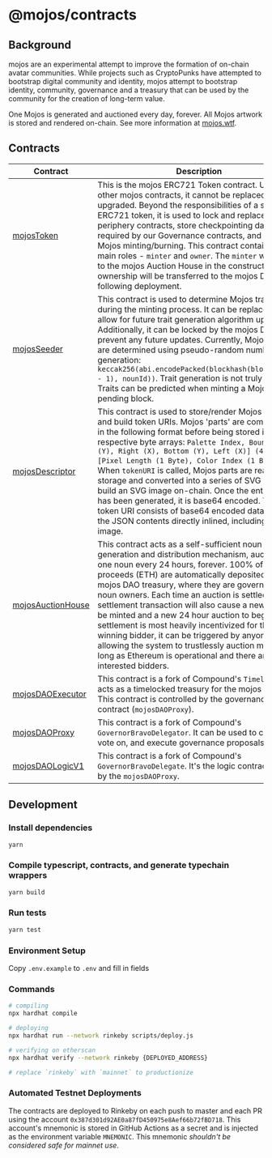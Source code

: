# @mojos/contracts

## Background

mojos are an experimental attempt to improve the formation of on-chain avatar communities. While projects such as CryptoPunks have attempted to bootstrap digital community and identity, mojos attempt to bootstrap identity, community, governance and a treasury that can be used by the community for the creation of long-term value.

One Mojos is generated and auctioned every day, forever. All Mojos artwork is stored and rendered on-chain. See more information at [mojos.wtf](https://mojos.wtf/).

## Contracts

| Contract                                                        | Description                                                                                                                                                                                                                                                                                                                                                                                                                                                                                                                                                                                                                                | Address                                                                                                               |
| --------------------------------------------------------------- | ------------------------------------------------------------------------------------------------------------------------------------------------------------------------------------------------------------------------------------------------------------------------------------------------------------------------------------------------------------------------------------------------------------------------------------------------------------------------------------------------------------------------------------------------------------------------------------------------------------------------------------------ | --------------------------------------------------------------------------------------------------------------------- |
| [mojosToken](./contracts/mojosToken.sol)                        | This is the mojos ERC721 Token contract. Unlike other mojos contracts, it cannot be replaced or upgraded. Beyond the responsibilities of a standard ERC721 token, it is used to lock and replace periphery contracts, store checkpointing data required by our Governance contracts, and control Mojos minting/burning. This contract contains two main roles - `minter` and `owner`. The `minter` will be set to the mojos Auction House in the constructor and ownership will be transferred to the mojos DAO following deployment.                                                                                                      | [0x9C8fF314C9Bc7F6e59A9d9225Fb22946427eDC03](https://etherscan.io/address/0x9C8fF314C9Bc7F6e59A9d9225Fb22946427eDC03) |
| [mojosSeeder](./contracts/mojosSeeder.sol)                      | This contract is used to determine Mojos traits during the minting process. It can be replaced to allow for future trait generation algorithm upgrades. Additionally, it can be locked by the mojos DAO to prevent any future updates. Currently, Mojos traits are determined using pseudo-random number generation: `keccak256(abi.encodePacked(blockhash(block.number - 1), nounId))`. Trait generation is not truly random. Traits can be predicted when minting a Mojos on the pending block.                                                                                                                                          | [0xCC8a0FB5ab3C7132c1b2A0109142Fb112c4Ce515](https://etherscan.io/address/0xCC8a0FB5ab3C7132c1b2A0109142Fb112c4Ce515) |
| [mojosDescriptor](./contracts/mojosDescriptor.sol)              | This contract is used to store/render Mojos artwork and build token URIs. Mojos 'parts' are compressed in the following format before being stored in their respective byte arrays: `Palette Index, Bounds [Top (Y), Right (X), Bottom (Y), Left (X)] (4 Bytes), [Pixel Length (1 Byte), Color Index (1 Byte)][]`. When `tokenURI` is called, Mojos parts are read from storage and converted into a series of SVG rects to build an SVG image on-chain. Once the entire SVG has been generated, it is base64 encoded. The token URI consists of base64 encoded data URI with the JSON contents directly inlined, including the SVG image. | [0x0Cfdb3Ba1694c2bb2CFACB0339ad7b1Ae5932B63](https://etherscan.io/address/0x0Cfdb3Ba1694c2bb2CFACB0339ad7b1Ae5932B63) |
| [mojosAuctionHouse](./contracts/mojosAuctionHouse.sol)          | This contract acts as a self-sufficient noun generation and distribution mechanism, auctioning one noun every 24 hours, forever. 100% of auction proceeds (ETH) are automatically deposited in the mojos DAO treasury, where they are governed by noun owners. Each time an auction is settled, the settlement transaction will also cause a new noun to be minted and a new 24 hour auction to begin. While settlement is most heavily incentivized for the winning bidder, it can be triggered by anyone, allowing the system to trustlessly auction mojos as long as Ethereum is operational and there are interested bidders.          | [0xF15a943787014461d94da08aD4040f79Cd7c124e](https://etherscan.io/address/0xF15a943787014461d94da08aD4040f79Cd7c124e) |
| [mojosDAOExecutor](./contracts/governance/mojosDAOExecutor.sol) | This contract is a fork of Compound's `Timelock`. It acts as a timelocked treasury for the mojos DAO. This contract is controlled by the governance contract (`mojosDAOProxy`).                                                                                                                                                                                                                                                                                                                                                                                                                                                            | [0x0BC3807Ec262cB779b38D65b38158acC3bfedE10](https://etherscan.io/address/0x0BC3807Ec262cB779b38D65b38158acC3bfedE10) |
| [mojosDAOProxy](./contracts/governance/mojosDAOProxy.sol)       | This contract is a fork of Compound's `GovernorBravoDelegator`. It can be used to create, vote on, and execute governance proposals.                                                                                                                                                                                                                                                                                                                                                                                                                                                                                                       | [0x6f3E6272A167e8AcCb32072d08E0957F9c79223d](https://etherscan.io/address/0x6f3E6272A167e8AcCb32072d08E0957F9c79223d) |
| [mojosDAOLogicV1](./contracts/governance/mojosDAOLogicV1.sol)   | This contract is a fork of Compound's `GovernorBravoDelegate`. It's the logic contract used by the `mojosDAOProxy`.                                                                                                                                                                                                                                                                                                                                                                                                                                                                                                                        | [0xa43aFE317985726E4e194eb061Af77fbCb43F944](https://etherscan.io/address/0xa43aFE317985726E4e194eb061Af77fbCb43F944) |

## Development

### Install dependencies

```sh
yarn
```

### Compile typescript, contracts, and generate typechain wrappers

```sh
yarn build
```

### Run tests

```sh
yarn test
```

### Environment Setup

Copy `.env.example` to `.env` and fill in fields

### Commands

```sh
# compiling
npx hardhat compile

# deploying
npx hardhat run --network rinkeby scripts/deploy.js

# verifying on etherscan
npx hardhat verify --network rinkeby {DEPLOYED_ADDRESS}

# replace `rinkeby` with `mainnet` to productionize
```

### Automated Testnet Deployments

The contracts are deployed to Rinkeby on each push to master and each PR using the account `0x387d301d92AE0a87fD450975e8Aef66b72fBD718`. This account's mnemonic is stored in GitHub Actions as a secret and is injected as the environment variable `MNEMONIC`. This mnemonic _shouldn't be considered safe for mainnet use_.
